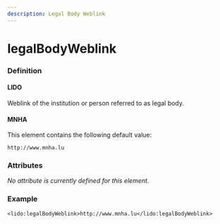 ```yaml
---
description: Legal Body Weblink
---
```


# legalBodyWeblink

### Definition

#### LIDO

Weblink of the institution or person referred to as legal body.

#### MNHA

This element contains the following default value:

`http://www.mnha.lu`

### Attributes

_No attribute is currently defined for this element._

### Example

```markup
<lido:legalBodyWeblink>http://www.mnha.lu</lido:legalBodyWeblink>
```



